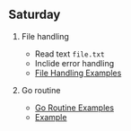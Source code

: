 ## Saturday 

1. File handling 
   * Read text `file.txt` 
   * Inclide error handling
   * [File Handling Examples](../file_handling)

2. Go routine
   * [Go Routine Examples](../go_routine)
   * [Example](https://go.dev/tour/concurrency/1)
   
